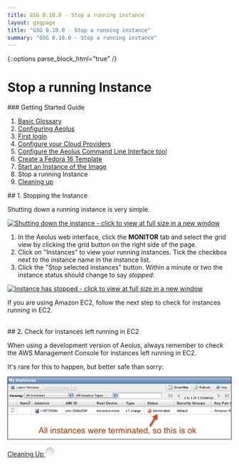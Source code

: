 ```yaml
---
title: GSG 0.10.0 - Stop a running instance
layout: gsgpage
title: "GSG 0.10.0 - Stop a running instance"
summary: "GSG 0.10.0 - Stop a running instance"
---
```

{::options parse_block_html="true" /}

Stop a running Instance
=======================

<div class="page-listing">
### Getting Started Guide

1.  [Basic Glossary](basic_glossary.html "Basic Glossary")
2.  [Configuring Aeolus](configuring_aeolus.html "Configuring Aeolus")
3.  [First login](first_login.html "First login")
4.  [Configure your Cloud
    Providers](configure_providers.html "Configure your Cloud Providers")
5.  [Configure the Aeolus Command Line Interface
    tool](configure_cli.html "Configure the Aeolus Command Line Interface tool")
6.  [Create a Fedora 16
    Template](make_template.html "Create a Fedora 16 Template")
7.  [Start an Instance of the
    Image](start_image.html "Start an Instance of the Image")
8.  Stop a running Instance
9.  [Cleaning up](cleaning_up.html "Cleaning up")
</div>

<div class="section-grouping">
## 1. Stopping the Instance

Shutting down a running instance is very simple.

[![Shutting down the instance - click to view at full size in a new
window](images/thumbnails/aeolus_stop_instance_button_thumb.png "Shutting down the instance - click to view at full size in a new window")](images/aeolus_stop_instance_button.png)

1.  In the Aeolus web interface, click the **MONITOR** tab and select
    the grid view by clicking the grid button on the right side of the
    page.
2.  Click on "Instances" to view your running instances. Tick the
    checkbox next to the instance name in the instance list.
3.  Click the "Stop selected instances" button. Within a minute or two
    the instance status should change to say *stopped*:

[![Instance has stopped - click to view at full size in a new
window](images/thumbnails/aeolus_instance_stopped_thumb.png "Instance has stopped - click to view at full size in a new window")](images/aeolus_instance_stopped.png)

If you are using Amazon EC2, follow the next step to check for instances
running in EC2.
</div>
<br />

<div class="section-grouping">
## 2. Check for instances left running in EC2

When using a development version of Aeolus, always remember to check the AWS
Management Console for instances left running in EC2.

It's rare for this to happen, but better safe than sorry:

![Check AWS for EC2 instances left running](images/ec2_instance_clean_up.png "Check AWS for EC2 instances left running")
</div>

<a class='button' href='cleaning_up.html' title='Cleaning up'>
  Cleaning Up <img alt='→' src='../../images/button-right.png' />
</a>